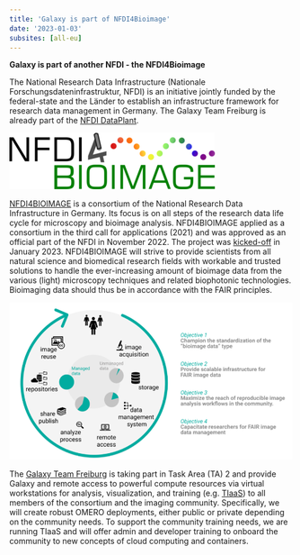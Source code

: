 ```yaml
---
title: 'Galaxy is part of NFDI4Bioimage'
date: '2023-01-03'
subsites: [all-eu]
---
```


**Galaxy is part of another NFDI - the NFDI4Bioimage**

The National Research Data Infrastructure (Nationale Forschungsdateninfrastruktur, NFDI) is an initiative jointly funded by the federal-state and the Länder to establish an infrastructure framework for research data management in Germany. The Galaxy Team Freiburg is already part of the [NFDI DataPlant](https://www.nfdi4plants.de/).

<div class="center">

![NFDI4Bioimage Logo](logo.png)

</div>

[NFDI4BIOIMAGE](https://nfdi4bioimage.de/en/start) is a consortium of the National Research Data Infrastructure  in Germany. Its focus is on all steps of the research data life cycle for microscopy and bioimage analysis. NFDI4BIOIMAGE applied as a consortium in the third call for applications (2021) and was approved as an official part of the NFDI in November 2022. The project was [kicked-off](https://www.hhu.de/news-einzelansicht/page?tx_news_pi1%5Bnews%5D=37167&cHash=629f9d432a9bfeb1341141829d8490d4) in January 2023. 
NFDI4BIOIMAGE will strive to provide scientists from all natural science and biomedical research fields with workable and trusted solutions to handle the ever-increasing amount of bioimage data from the various (light) microscopy techniques and related biophotonic technologies. Bioimaging data should thus be in accordance with the FAIR principles.

<div class="center">

![Project Overview](overview_project.png)

</div>

The [Galaxy Team Freiburg](https://usegalaxy-eu.github.io/people) is taking part in Task Area (TA) 2 and provide Galaxy and remote access to powerful compute resources via virtual workstations for analysis, visualization, and training (e.g. [TIaaS](https://usegalaxy-eu.github.io/tiaas)) to all members of the consortium and the imaging community. Specifically, we will create robust OMERO deployments, either public or private depending on the community needs.
To support the community training needs, we are running TIaaS and will offer admin and developer training to onboard the community to new concepts of cloud computing and containers.

